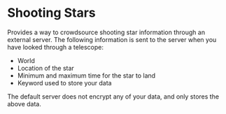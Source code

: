 # Shooting Stars
Provides a way to crowdsource shooting star information through an external server.
The following information is sent to the server when you have looked through a telescope:
* World
* Location of the star
* Minimum and maximum time for the star to land
* Keyword used to store your data

The default server does not encrypt any of your data, and only stores the above data.
